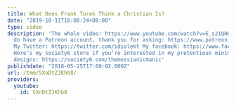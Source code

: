 ```yaml
---
title: What Does Frank Turek Think a Christian Is?
date: "2019-10-11T16:08:24+08:00"
type: video
description: 'The whole video: https://www.youtube.com/watch?v=E_s2iQHGUv8 Yes, I
  do have a Patreon account, thank you for asking: https://www.patreon.com/themessianicmanic
  My Twitter: https://twitter.com/idiolekt My facebook: https://www.facebook.com/themessianicmanic/
  Here’s my society6 store if you’re interested in my pretentious minimalist poster
  designs: https://society6.com/themessianicmanic'
publishdate: "2018-05-25T17:00:02.000Z"
url: /tmm/SXnDtZJKhb8/
providers:
  youtube:
    id: SXnDtZJKhb8
---
```

